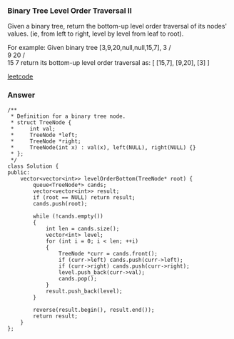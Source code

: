 ### Binary Tree Level Order Traversal II
Given a binary tree, return the bottom-up level order traversal of its nodes' values. (ie, from left to right, level by level from leaf to root).

For example:
Given binary tree [3,9,20,null,null,15,7],
    3
   / \
  9  20
    /  \
   15   7
return its bottom-up level order traversal as:
[
  [15,7],
  [9,20],
  [3]
]

[leetcode](https://leetcode.com/problems/binary-tree-level-order-traversal-ii/description/)

### Answer 

	/**
	 * Definition for a binary tree node.
	 * struct TreeNode {
	 *     int val;
	 *     TreeNode *left;
	 *     TreeNode *right;
	 *     TreeNode(int x) : val(x), left(NULL), right(NULL) {}
	 * };
	 */
	class Solution {
	public:
	    vector<vector<int>> levelOrderBottom(TreeNode* root) {
	        queue<TreeNode*> cands;
	        vector<vector<int>> result;
	        if (root == NULL) return result;
	        cands.push(root);
	        
	        while (!cands.empty())
	        {
	            int len = cands.size();
	            vector<int> level;
	            for (int i = 0; i < len; ++i)
	            {
	                TreeNode *curr = cands.front();
	                if (curr->left) cands.push(curr->left);
	                if (curr->right) cands.push(curr->right);
	                level.push_back(curr->val);
	                cands.pop();
	            }
	            result.push_back(level);
	        }
	        
	        reverse(result.begin(), result.end());
	        return result;
	    }
	};